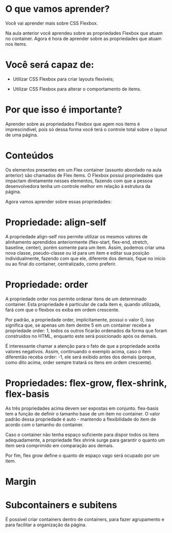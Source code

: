 # O que vamos aprender?
Você vai aprender mais sobre CSS Flexbox.

Na aula anterior você aprendeu sobre as propriedades Flexbox que atuam no container. Agora é hora de aprender sobre as propriedades que atuam nos items.

# Você será capaz de:
- Utilizar CSS Flexbox para criar layouts flexíveis;

- Utilizar CSS Flexbox para alterar o comportamento de items.

# Por que isso é importante?
Aprender sobre as propriedades Flexbox que agem nos items é imprescindível, pois só dessa forma você terá o controle total sobre o layout de uma página.

# Conteúdos
Os elementos presentes em um Flex container (assunto abordado na aula anterior) são chamados de Flex items. O Flexbox possui propriedades que impactam diretamente nesses elementos, fazendo com que a pessoa desenvolvedora tenha um controle melhor em relação à estrutura da página.

Agora vamos aprender sobre essas propriedades:

# Propriedade: align-self
A propriedade align-self nos permite utilizar os mesmos valores de alinhamento aprendidos anteriormente (flex-start, flex-end, stretch, baseline, center), porém somente para um item. Assim, podemos criar uma nova classe, pseudo-classe ou id para um item e editar sua posição individualmente, fazendo com que ele, diferente dos demais, fique no início ou ao final do container, centralizado, como preferir.

# Propriedade: order
A propriedade order nos permite ordenar itens de um determinado container. Esta propriedade é particular de cada item e, quando utilizada, fará com que o flexbox os exiba em ordem crescente.

Por padrão, a propriedade order, implicitamente, possui o valor 0, isso significa que, se apenas um item dentre 5 em um container recebe a propriedade order: 1, todos os outros ficarão ordenados da forma que foram construídos no HTML, enquanto este será posicionado após os demais.

É interessante chamar a atenção para o fato de que a propriedade aceita valores negativos. Assim, continuando o exemplo acima, caso o item diferentão receba order: -1, ele será exibido antes dos demais (porque, como dito acima, order sempre tratará os itens em ordem crescente).

# Propriedades: flex-grow, flex-shrink, flex-basis
As três propriedades acima devem ser expostas em conjunto. flex-basis tem a função de definir o tamanho base de um item no container. O valor padrão dessa propriedade é auto - mantendo a flexibilidade do item de acordo com o tamanho do container.

Caso o container não tenha espaço suficiente para dispor todos os itens adequadamente, a propriedade flex shrink surge para garantir o quanto um item será comprimido em comparação aos demais.

Por fim, flex grow define o quanto de espaço vago será ocupado por um item.

# Margin

# Subcontainers e subitens
É possível criar containers dentro de containers, para fazer agrupamento e para facilitar a organização da página.
